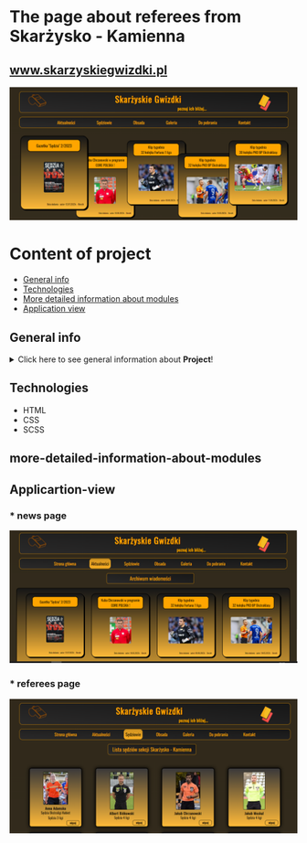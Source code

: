 # The page about referees from Skarżysko - Kamienna <br> 
## www.skarzyskiegwizdki.pl 
![a screenshot presenting the front page of the project website](./images/README/home.png)

# Content of project
* [General info](#general-info)
* [Technologies](#technologies)
* [More detailed information about modules](#more-detailed-information-about-modules)
* [Application view](#application-view)


## General info
<details>
<summary>Click here to see general information about <b>Project</b>!</summary>
This page is about the referees from Skarżysko - Kamienna.
</details>


## Technologies
<ul>
<li>HTML</li>
<li>CSS</li>
<li>SCSS</li>
</ul>

## more-detailed-information-about-modules

## Applicartion-view

### * news page
![a screenshot presenting the front page of the project website](./images/README/news.png)

### * referees page
![a screenshot presenting the front page of the project website](./images/README/refs.png)
